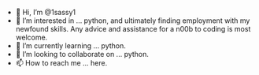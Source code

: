 - 👋 Hi, I’m @1sassy1
- 👀 I’m interested in ... python, and ultimately finding employment with my newfound skills. Any advice and assistance for a n00b to coding is most welcome.
- 🌱 I’m currently learning ... python.
- 💞️ I’m looking to collaborate on ... python.
- 📫 How to reach me ... here.

<!---
1sassy1/1sassy1 is a ✨ special ✨ repository because its `README.md` (this file) appears on your GitHub profile.
You can click the Preview link to take a look at your changes.
--->
